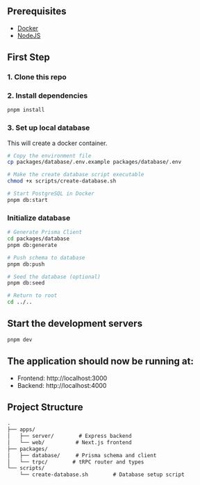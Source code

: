 ## Prerequisites
- [Docker](https://docs.docker.com/get-docker/)
- [NodeJS](https://nodejs.org/en/download/)

## First Step

### 1. Clone this repo

### 2. Install dependencies
```bash
pnpm install
```

### 3. Set up local database
This will create a docker container.

```bash
# Copy the environment file
cp packages/database/.env.example packages/database/.env
```

```bash
# Make the create database script executable
chmod +x scripts/create-database.sh

# Start PostgreSQL in Docker
pnpm db:start
```

### Initialize database
```bash
# Generate Prisma Client
cd packages/database
pnpm db:generate

# Push schema to database
pnpm db:push

# Seed the database (optional)
pnpm db:seed

# Return to root
cd ../..
```

## Start the development servers

```bash
pnpm dev
```

## The application should now be running at:

- Frontend: http://localhost:3000
- Backend: http://localhost:4000

## Project Structure

```md
.
├── apps/
│   ├── server/        # Express backend
│   └── web/          # Next.js frontend
├── packages/
│   ├── database/     # Prisma schema and client
│   └── trpc/        # tRPC router and types
└── scripts/
    └── create-database.sh        # Database setup script
```
